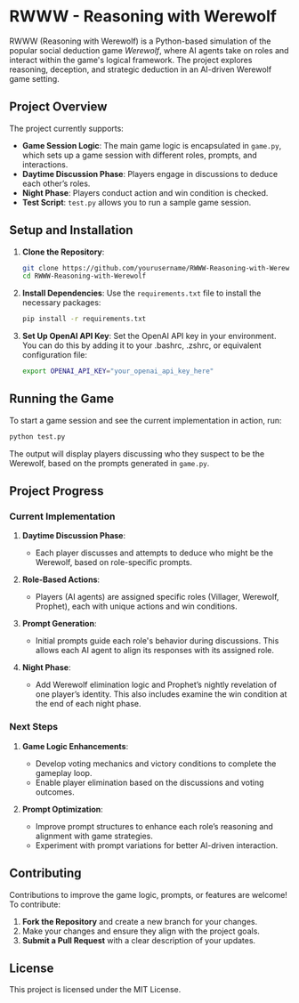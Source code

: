# RWWW - Reasoning with Werewolf

RWWW (Reasoning with Werewolf) is a Python-based simulation of the popular social deduction game *Werewolf*, where AI agents take on roles and interact within the game's logical framework. The project explores reasoning, deception, and strategic deduction in an AI-driven Werewolf game setting.

## Project Overview

The project currently supports:
- **Game Session Logic**: The main game logic is encapsulated in `game.py`, which sets up a game session with different roles, prompts, and interactions.
- **Daytime Discussion Phase**: Players engage in discussions to deduce each other’s roles.
- **Night Phase**: Players conduct action and win condition is checked.
- **Test Script**: `test.py` allows you to run a sample game session.

## Setup and Installation

1. **Clone the Repository**:
   ```bash
   git clone https://github.com/yourusername/RWWW-Reasoning-with-Werewolf.git
   cd RWWW-Reasoning-with-Werewolf
   ```

2. **Install Dependencies**:
   Use the `requirements.txt` file to install the necessary packages:
   ```bash
   pip install -r requirements.txt
   ```

3. **Set Up OpenAI API Key**: 
   Set the OpenAI API key in your environment. You can do this by adding it to your .bashrc, .zshrc, or equivalent configuration file:
   ```bash
   export OPENAI_API_KEY="your_openai_api_key_here"
   ```

## Running the Game

To start a game session and see the current implementation in action, run:
```bash
python test.py
```

The output will display players discussing who they suspect to be the Werewolf, based on the prompts generated in `game.py`.

## Project Progress

### Current Implementation

1. **Daytime Discussion Phase**:
   - Each player discusses and attempts to deduce who might be the Werewolf, based on role-specific prompts.
   
2. **Role-Based Actions**:
   - Players (AI agents) are assigned specific roles (Villager, Werewolf, Prophet), each with unique actions and win conditions.

3. **Prompt Generation**:
   - Initial prompts guide each role's behavior during discussions. This allows each AI agent to align its responses with its assigned role.
  
4. **Night Phase**:
   - Add Werewolf elimination logic and Prophet’s nightly revelation of one player’s identity. This also includes examine the win condition at the end of each night phase.

### Next Steps

1. **Game Logic Enhancements**:
   - Develop voting mechanics and victory conditions to complete the gameplay loop.
   - Enable player elimination based on the discussions and voting outcomes.

2. **Prompt Optimization**:
   - Improve prompt structures to enhance each role’s reasoning and alignment with game strategies.
   - Experiment with prompt variations for better AI-driven interaction.

## Contributing

Contributions to improve the game logic, prompts, or features are welcome! To contribute:

1. **Fork the Repository** and create a new branch for your changes.
2. Make your changes and ensure they align with the project goals.
3. **Submit a Pull Request** with a clear description of your updates.

## License

This project is licensed under the MIT License.
